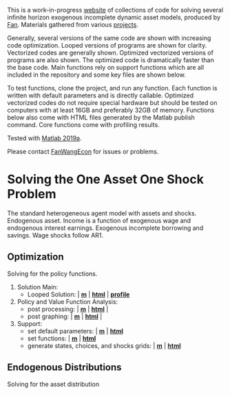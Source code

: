 This is a work-in-progress [website](https://fanwangecon.github.io/CodeDynaAsset/) of collections of code for solving several infinite horizon exogenous incomplete dynamic asset models, produced by [Fan](https://fanwangecon.github.io/). Materials gathered from various [projects](https://fanwangecon.github.io/research).

Generally, several versions of the same code are shown with increasing code optimization. Looped versions of programs are shown for clarity. Vectorized codes are generally shown. Optimized vectorized versions of programs are also shown. The optimized code is dramatically faster than the base code. Main functions rely on support functions which are all included in the repository and some key files are shown below.

To test functions, clone the project, and run any function. Each function is written with default parameters and is directly callable. Optimized vectorized codes do not require special hardware but should be tested on computers with at least 16GB and preferably 32GB of memory. Functions below also come with HTML files generated by the Matlab publish command. Core functions come with profiling results.

Tested with [Matlab 2019a](https://www.mathworks.com/company/newsroom/mathworks-announces-release-2019a-of-matlab-and-simulink.html).

Please contact [FanWangEcon](https://fanwangecon.github.io/) for issues or problems.


<!-- Each self-contained folder includes all codes required to invoke each model.

Each model folder has this file structure:

1. invoke: file that invoke, call the file in the solve folder, to loop over various parameter combinations
2. solve: the solution code for solving the model, including solution code for optimization and code for finding distributions. Generally, several versions of codes are included for solving the model using different algorithms.
3. tools: files, functions, specific to this model that helps solving things
4. params: including files that contain different parameter combinations

There is a an overall tools folder that contains codes/files that are shared across folders.

Within each subfolder, there is possibly a *_profile* folder for html files that are profiling results (only several main files are stored, so most links are not clickable), and a html file with files generated by matlab publish. -->

# Solving the One Asset One Shock Problem
<!-- https://fanwangecon.github.io/CodeDynaAsset/m_az -->

The standard heterogeneous agent model with assets and shocks. Endogenous asset. Income is a function of exogenous wage and endogenous interest earnings. Exogenous incomplete borrowing and savings. Wage shocks follow AR1.

## Optimization

Solving for the policy functions.

1. Solution Main:
    - Looped Solution: \| [**m**](https://github.com/FanWangEcon/CodeDynaAsset/blob/master/m_az/solve/ff_az_vf.m) \| [**html**](https://fanwangecon.github.io/CodeDynaAsset/m_az/solve/html/ff_az_vf.html) \| [**profile**](https://fanwangecon.github.io/CodeDynaAsset/m_az/solve/profile/default_p3/file3.html)    
2. Policy and Value Function Analysis:
    - post processing: \| [**m**](https://github.com/FanWangEcon/CodeDynaAsset/blob/master/m_az/solvepost/ff_az_vf_post.m) \| [**html**](https://fanwangecon.github.io/CodeDynaAsset/m_az/solvepost/html/ff_az_vf_post.html) \|
    - post graphing: \| [**m**](https://github.com/FanWangEcon/CodeDynaAsset/blob/master/m_az/solvepost/ff_az_vf_post_graph.m) \| [**html**](https://fanwangecon.github.io/CodeDynaAsset/m_az/solvepost/html/ff_az_vf_post_graph.html) \|
3. Support:
    - set default parameters: \| [**m**](https://github.com/FanWangEcon/CodeDynaAsset/blob/master/m_az/paramfunc/ffs_az_set_default_param.m) \| [**html**](https://fanwangecon.github.io/CodeDynaAsset/m_az/paramfunc/html/ffs_az_set_default_param.html)
    - set functions: \| [**m**](https://github.com/FanWangEcon/CodeDynaAsset/blob/master/m_az/paramfunc/ffs_az_set_functions.m) \| [**html**](https://fanwangecon.github.io/CodeDynaAsset/m_az/paramfunc/html/ffs_az_set_functions.html)
    - generate states, choices, and shocks grids: \| [**m**](https://github.com/FanWangEcon/CodeDynaAsset/blob/master/m_az/paramfunc/ffs_az_get_funcgrid.m) \| [**html**](https://fanwangecon.github.io/CodeDynaAsset/m_az/paramfunc/html/ffs_az_get_funcgrid.html)


## Endogenous Distributions

Solving for the asset distribution
